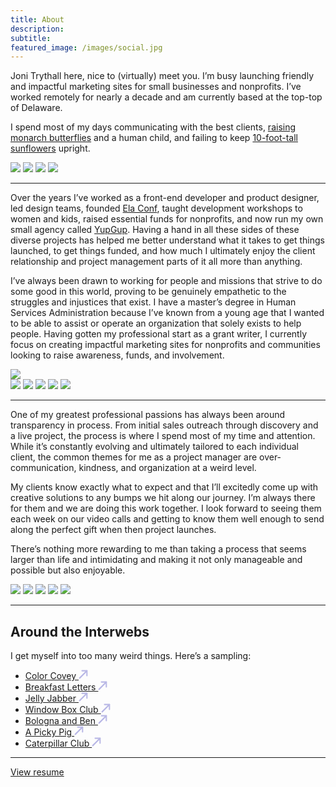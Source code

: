 ```yaml
---
title: About
description:
subtitle:
featured_image: /images/social.jpg
---
```


Joni Trythall here, nice to (virtually) meet you. I’m busy launching friendly and impactful marketing sites for small businesses and nonprofits. I’ve worked remotely for nearly a decade and am currently based at the top-top of Delaware.

I spend most of my days communicating with the best clients, [raising monarch butterflies](https://twitter.com/JoniTrythall/status/1291075100570202112) and a human child, and failing to keep [10-foot-tall sunflowers](https://twitter.com/JoniTrythall/status/1286776528651649025) upright.

<div class="gallery" data-columns="1">
	<img src="/images/about/joni.JPG">
	<img src="/images/about/joni2.jpg">
  <img src="/images/about/joni3.jpg">
	<img src="/images/about/office.jpg">
</div>

---
Over the years I’ve worked as a front-end developer and product designer, led design teams, founded [Ela Conf](https://elaconf.github.io/), taught development workshops to women and kids, raised essential funds for nonprofits, and now run my own small agency called [YupGup](https://yupgup.com/). Having a hand in all these sides of these diverse projects has helped me better understand what it takes to get things launched, to get things funded, and how much I ultimately enjoy the client relationship and project management parts of it all more than anything.

I’ve always been drawn to working for people and missions that strive to do some good in this world, proving to be genuinely empathetic to the struggles and injustices that exist. I have a master’s degree in Human Services Administration because I’ve known from a young age that I wanted to be able to assist or operate an organization that solely exists to help people. Having gotten my professional start as a grant writer, I currently focus on creating impactful marketing sites for nonprofits and communities looking to raise awareness, funds, and involvement.    

<img src="/images/about/embrace-site.png">
<div class="gallery" data-columns="2">
  <img src="/images/about/embrace-style.png">
  <img src="/images/about/embrace-icons.png">
  <img src="/images/about/react-shirt.png">
  <img src="/images/about/react-site.png">
	<img src="/images/about/cfe-preview.jpg">
</div>

---

One of my greatest professional passions has always been around transparency in process. From initial sales outreach through discovery and a live project, the process is where I spend most of my time and attention. While it’s constantly evolving and ultimately tailored to each individual client, the common themes for me as a project manager are over-communication, kindness, and organization at a weird level.  

My clients know exactly what to expect and that I’ll excitedly come up with creative solutions to any bumps we hit along our journey. I’m always there for them and we are doing this work together. I look forward to seeing them each week on our video calls and getting to know them well enough to send along the perfect gift when then project launches.

<!--I’ve come to be a huge Notion fan. Each project gets a celebrated "Home Base" that brings a sense of calm clarity. I’ve found them to be the perfect solution to many classic project management issues that can arise around link sharing, status updates, most recent files, the sign off process, and nearly countless other hiccups that can leave people feeling flustered and underwater. For technical folks, I use GitHub or Jira for tracking tasks. At the end of the day though, there’s no replacement for our human-to-human calls and I go where the team is most comfortable existing.-->

There’s nothing more rewarding to me than taking a process that seems larger than life and intimidating and making it not only manageable and possible but also enjoyable.

<div class="gallery" data-columns="2">
  <img src="/images/about/process.png">
  <img src="/images/about/goals.png">
  <img src="/images/about/scope.png">
	<img src="/images/about/books.JPG">
  <img src="/images/about/home-intro.png">
</div>

---

## Around the Interwebs
I get myself into too many weird things. Here’s a sampling:
<ul>
  <li class="about-list-link"><a href="https://www.colorcovey.xyz/">Color Covey   <svg width="15" height="15" viewBox="0 0 21 22" fill="none">
        <path class="social-arrow" d="M2 19.3749L19 2.37488H7.50477" stroke="#BAB9E6" stroke-width="3" stroke-linecap="round" stroke-linejoin="round"></path>
        <path class="social-arrow" d="M1.99989 19.375L18.9999 2.37498L18.9999 13.8702" stroke="#BAB9E6" stroke-width="3" stroke-linecap="round" stroke-linejoin="round"></path>
        </svg></a>
  </li>
  <li class="about-list-link"><a href="https://www.notion.so/Breakfast-Letters-57b20a3390c54decbca06d3143257aa9">Breakfast Letters   <svg width="15" height="15" viewBox="0 0 21 22" fill="none">
        <path class="social-arrow" d="M2 19.3749L19 2.37488H7.50477" stroke="#BAB9E6" stroke-width="3" stroke-linecap="round" stroke-linejoin="round"></path>
        <path class="social-arrow" d="M1.99989 19.375L18.9999 2.37498L18.9999 13.8702" stroke="#BAB9E6" stroke-width="3" stroke-linecap="round" stroke-linejoin="round"></path>
        </svg></a>
  </li>
  <li class="about-list-link"><a href="https://www.jellyjabber.com/">Jelly Jabber   <svg width="15" height="15" viewBox="0 0 21 22" fill="none">
        <path class="social-arrow" d="M2 19.3749L19 2.37488H7.50477" stroke="#BAB9E6" stroke-width="3" stroke-linecap="round" stroke-linejoin="round"></path>
        <path class="social-arrow" d="M1.99989 19.375L18.9999 2.37498L18.9999 13.8702" stroke="#BAB9E6" stroke-width="3" stroke-linecap="round" stroke-linejoin="round"></path>
        </svg></a>
  </li>
  <li class="about-list-link"><a href="https://www.instagram.com/windowbox.club/">Window Box Club   <svg width="15" height="15" viewBox="0 0 21 22" fill="none">
        <path class="social-arrow" d="M2 19.3749L19 2.37488H7.50477" stroke="#BAB9E6" stroke-width="3" stroke-linecap="round" stroke-linejoin="round"></path>
        <path class="social-arrow" d="M1.99989 19.375L18.9999 2.37498L18.9999 13.8702" stroke="#BAB9E6" stroke-width="3" stroke-linecap="round" stroke-linejoin="round"></path>
        </svg></a>
  </li>
  <li class="about-list-link"><a href="https://www.bolognaandben.com/">Bologna and Ben   <svg width="15" height="15" viewBox="0 0 21 22" fill="none">
        <path class="social-arrow" d="M2 19.3749L19 2.37488H7.50477" stroke="#BAB9E6" stroke-width="3" stroke-linecap="round" stroke-linejoin="round"></path>
        <path class="social-arrow" d="M1.99989 19.375L18.9999 2.37498L18.9999 13.8702" stroke="#BAB9E6" stroke-width="3" stroke-linecap="round" stroke-linejoin="round"></path>
        </svg></a>
  </li>
  <li class="about-list-link"><a href="https://apickypig.com/">A Picky Pig   <svg width="15" height="15" viewBox="0 0 21 22" fill="none">
        <path class="social-arrow" d="M2 19.3749L19 2.37488H7.50477" stroke="#BAB9E6" stroke-width="3" stroke-linecap="round" stroke-linejoin="round"></path>
        <path class="social-arrow" d="M1.99989 19.375L18.9999 2.37498L18.9999 13.8702" stroke="#BAB9E6" stroke-width="3" stroke-linecap="round" stroke-linejoin="round"></path>
        </svg></a>
  </li>
  <li class="about-list-link"><a href="https://caterpillars.yupgup.com/">Caterpillar Club   <svg width="15" height="15" viewBox="0 0 21 22" fill="none">
        <path class="social-arrow" d="M2 19.3749L19 2.37488H7.50477" stroke="#BAB9E6" stroke-width="3" stroke-linecap="round" stroke-linejoin="round"></path>
        <path class="social-arrow" d="M1.99989 19.375L18.9999 2.37498L18.9999 13.8702" stroke="#BAB9E6" stroke-width="3" stroke-linecap="round" stroke-linejoin="round"></path>
        </svg></a>
  </li>
</ul>

---

<p><a href="/content/joni-resume.pdf" class="button button--large">View resume</a></p>
